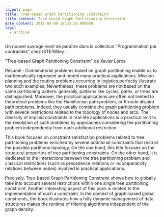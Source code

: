 ```yaml
---
layout: page
title: Tree-based Graph Partitioning Constraint
title_content: Tree-based Graph Partitioning Constraint
date_content: 2011-08-09 18:33:20.000000
tags:
  - archive
---
```

Un nouvel ouvrage vient de paraître dans la collection "Programmation par
contraintes" chez ISTE/Wiley :  
  
"Tree-based Graph Partitioning Constraint" de Xavier Lorca  



Résumé : Combinatorial problems based on graph partitioning enable us to
mathematically represent and model many practical applications. Mission
planning and the routing problems occurring in logistics perfectly illustrate
two such examples. Nevertheless, these problems are not based on the same
partitioning pattern: generally, patterns like cycles, paths, or trees are
distinguished. Moreover, the practical applications are often not limited to
theoretical problems like the Hamiltonian path problem, or K-node disjoint
path problems. Indeed, they usually combine the graph partitioning problem
with several restrictions related to the topology of nodes and arcs. The
diversity of implied constraints in real-life applications is a practical
limit to the resolution of such problems by approaches considering the
partitioning problem independently from each additional restriction.  



This book focuses on constraint satisfaction problems related to tree
partitioning problems enriched by several additional constraints that restrict
the possible partitions topology. On the one hand, this title focuses on the
structural properties of tree partitioning constraints. On the other hand, it
is dedicated to the interactions between the tree partitioning problem and
classical restrictions (such as precedence relations or incomparability
relations between nodes) involved in practical applications.  



Precisely, Tree-based Graph Partitioning Constraint shows how to globally take
into account several restrictions within one single tree partitioning
constraint. Another interesting aspect of this book is related to the
implementation of such a constraint. In the context of graph-based global
constraints, the book illustrates how a fully dynamic management of data
structures makes the runtime of filtering algorithms independent of the graph
density.

